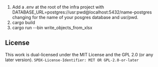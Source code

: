 1. Add a .env at the root of the infra project with DATABASE_URL=postgres://usr:pwd@localhost:5432/name-postgres changing for the name of your posgres database and usr/pwd.
2. cargo build
3. cargo run --bin write_objects_from_xlsx

## License
This work is dual-licensed under the MIT License and the GPL 2.0 (or any later version).
`SPDX-License-Identifier: MIT OR GPL-2.0-or-later`
``` [12, 8]
